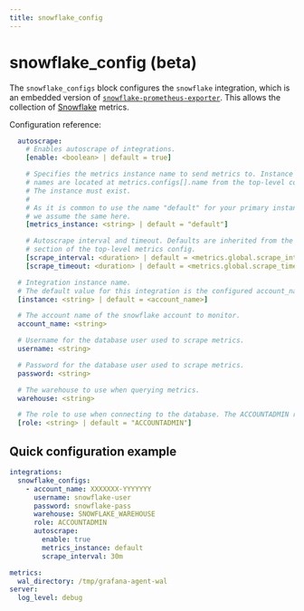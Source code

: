 ```yaml
---
title: snowflake_config
---
```


# snowflake_config (beta)

The `snowflake_configs` block configures the `snowflake` integration,
which is an embedded version of
[`snowflake-prometheus-exporter`](https://github.com/grafana/snowflake-prometheus-exporter). This allows the collection of [Snowflake](https://www.snowflake.com/) metrics.

Configuration reference:

```yaml
  autoscrape:
    # Enables autoscrape of integrations.
    [enable: <boolean> | default = true]

    # Specifies the metrics instance name to send metrics to. Instance
    # names are located at metrics.configs[].name from the top-level config.
    # The instance must exist.
    #
    # As it is common to use the name "default" for your primary instance,
    # we assume the same here.
    [metrics_instance: <string> | default = "default"]

    # Autoscrape interval and timeout. Defaults are inherited from the global
    # section of the top-level metrics config.
    [scrape_interval: <duration> | default = <metrics.global.scrape_interval>]
    [scrape_timeout: <duration> | default = <metrics.global.scrape_timeout>]

  # Integration instance name. 
  # The default value for this integration is the configured account_name.
  [instance: <string> | default = <account_name>]

  # The account name of the snowflake account to monitor.
  account_name: <string>

  # Username for the database user used to scrape metrics.
  username: <string>

  # Password for the database user used to scrape metrics.
  password: <string>

  # The warehouse to use when querying metrics. 
  warehouse: <string>

  # The role to use when connecting to the database. The ACCOUNTADMIN role is used by default.
  [role: <string> | default = "ACCOUNTADMIN"]

```

## Quick configuration example

```yaml
integrations:
  snowflake_configs:
    - account_name: XXXXXXX-YYYYYYY
      username: snowflake-user
      password: snowflake-pass
      warehouse: SNOWFLAKE_WAREHOUSE
      role: ACCOUNTADMIN
      autoscrape:
        enable: true
        metrics_instance: default
        scrape_interval: 30m

metrics:
  wal_directory: /tmp/grafana-agent-wal
server:
  log_level: debug
```
